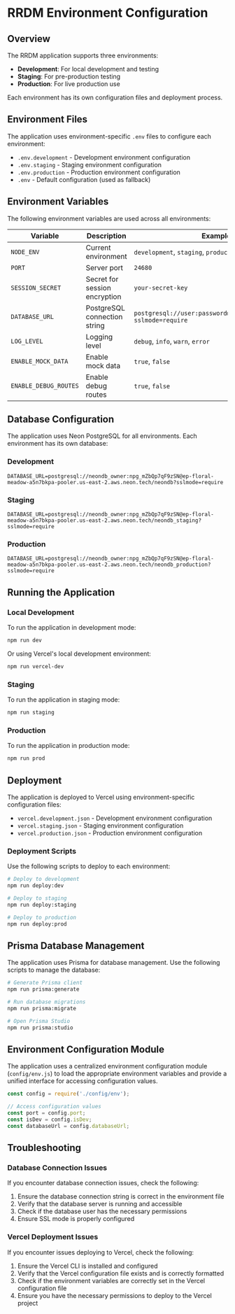 # RRDM Environment Configuration

## Overview

The RRDM application supports three environments:

- **Development**: For local development and testing
- **Staging**: For pre-production testing
- **Production**: For live production use

Each environment has its own configuration files and deployment process.

## Environment Files

The application uses environment-specific `.env` files to configure each environment:

- `.env.development` - Development environment configuration
- `.env.staging` - Staging environment configuration
- `.env.production` - Production environment configuration
- `.env` - Default configuration (used as fallback)

## Environment Variables

The following environment variables are used across all environments:

| Variable | Description | Example |
|----------|-------------|--------|
| `NODE_ENV` | Current environment | `development`, `staging`, `production` |
| `PORT` | Server port | `24680` |
| `SESSION_SECRET` | Secret for session encryption | `your-secret-key` |
| `DATABASE_URL` | PostgreSQL connection string | `postgresql://user:password@host:port/database?sslmode=require` |
| `LOG_LEVEL` | Logging level | `debug`, `info`, `warn`, `error` |
| `ENABLE_MOCK_DATA` | Enable mock data | `true`, `false` |
| `ENABLE_DEBUG_ROUTES` | Enable debug routes | `true`, `false` |

## Database Configuration

The application uses Neon PostgreSQL for all environments. Each environment has its own database:

### Development

```
DATABASE_URL=postgresql://neondb_owner:npg_mZbQp7qF9zSN@ep-floral-meadow-a5n7bkpa-pooler.us-east-2.aws.neon.tech/neondb?sslmode=require
```

### Staging

```
DATABASE_URL=postgresql://neondb_owner:npg_mZbQp7qF9zSN@ep-floral-meadow-a5n7bkpa-pooler.us-east-2.aws.neon.tech/neondb_staging?sslmode=require
```

### Production

```
DATABASE_URL=postgresql://neondb_owner:npg_mZbQp7qF9zSN@ep-floral-meadow-a5n7bkpa-pooler.us-east-2.aws.neon.tech/neondb_production?sslmode=require
```

## Running the Application

### Local Development

To run the application in development mode:

```bash
npm run dev
```

Or using Vercel's local development environment:

```bash
npm run vercel-dev
```

### Staging

To run the application in staging mode:

```bash
npm run staging
```

### Production

To run the application in production mode:

```bash
npm run prod
```

## Deployment

The application is deployed to Vercel using environment-specific configuration files:

- `vercel.development.json` - Development environment configuration
- `vercel.staging.json` - Staging environment configuration
- `vercel.production.json` - Production environment configuration

### Deployment Scripts

Use the following scripts to deploy to each environment:

```bash
# Deploy to development
npm run deploy:dev

# Deploy to staging
npm run deploy:staging

# Deploy to production
npm run deploy:prod
```

## Prisma Database Management

The application uses Prisma for database management. Use the following scripts to manage the database:

```bash
# Generate Prisma client
npm run prisma:generate

# Run database migrations
npm run prisma:migrate

# Open Prisma Studio
npm run prisma:studio
```

## Environment Configuration Module

The application uses a centralized environment configuration module (`config/env.js`) to load the appropriate environment variables and provide a unified interface for accessing configuration values.

```javascript
const config = require('./config/env');

// Access configuration values
const port = config.port;
const isDev = config.isDev;
const databaseUrl = config.databaseUrl;
```

## Troubleshooting

### Database Connection Issues

If you encounter database connection issues, check the following:

1. Ensure the database connection string is correct in the environment file
2. Verify that the database server is running and accessible
3. Check if the database user has the necessary permissions
4. Ensure SSL mode is properly configured

### Vercel Deployment Issues

If you encounter issues deploying to Vercel, check the following:

1. Ensure the Vercel CLI is installed and configured
2. Verify that the Vercel configuration file exists and is correctly formatted
3. Check if the environment variables are correctly set in the Vercel configuration file
4. Ensure you have the necessary permissions to deploy to the Vercel project